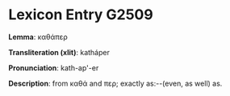 # Lexicon Entry G2509

**Lemma**: καθάπερ

**Transliteration (xlit)**: katháper

**Pronunciation**: kath-ap'-er

**Description**:
from καθά and περ; exactly as:--(even, as well) as.
